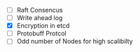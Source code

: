  - [ ] Raft Consencus
- [ ] Write ahead log
- [x] Encryption in etcd
- [ ] Protobuff Protcol
- [ ] Odd number of Nodes for high scalibilty